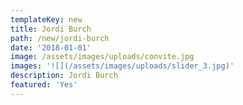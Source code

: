 ```yaml
---
templateKey: new
title: Jordi Burch
path: /new/jordi-burch
date: '2018-01-01'
image: /assets/images/uploads/convite.jpg
images: '![](/assets/images/uploads/slider_3.jpg)'
description: Jordi Burch
featured: 'Yes'
---
```



